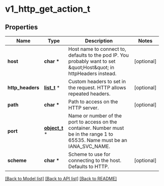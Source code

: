 # v1_http_get_action_t

## Properties
Name | Type | Description | Notes
------------ | ------------- | ------------- | -------------
**host** | **char \*** | Host name to connect to, defaults to the pod IP. You probably want to set \&quot;Host\&quot; in httpHeaders instead. | [optional] 
**http_headers** | [**list_t**](v1_http_header.md) \* | Custom headers to set in the request. HTTP allows repeated headers. | [optional] 
**path** | **char \*** | Path to access on the HTTP server. | [optional] 
**port** | [**object_t**](.md) \* | Name or number of the port to access on the container. Number must be in the range 1 to 65535. Name must be an IANA_SVC_NAME. | 
**scheme** | **char \*** | Scheme to use for connecting to the host. Defaults to HTTP. | [optional] 

[[Back to Model list]](../README.md#documentation-for-models) [[Back to API list]](../README.md#documentation-for-api-endpoints) [[Back to README]](../README.md)


